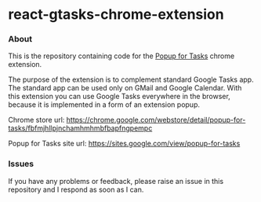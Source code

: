 # react-gtasks-chrome-extension

### About
This is the repository containing code for the [Popup for Tasks](https://chrome.google.com/webstore/detail/popup-for-tasks/fbfmjhllpjnchamhmhmbfbapfngpempc) chrome extension.

The purpose of the extension is to complement standard Google Tasks app. The standard app can be used only on GMail and Google Calendar. With this extension you can use Google Tasks everywhere in the browser, because it is implemented in a form of an extension popup.

Chrome store url: https://chrome.google.com/webstore/detail/popup-for-tasks/fbfmjhllpjnchamhmhmbfbapfngpempc

Popup for Tasks site url: https://sites.google.com/view/popup-for-tasks

### Issues
If you have any problems or feedback, please raise an issue in this repository and I respond as soon as I can.
